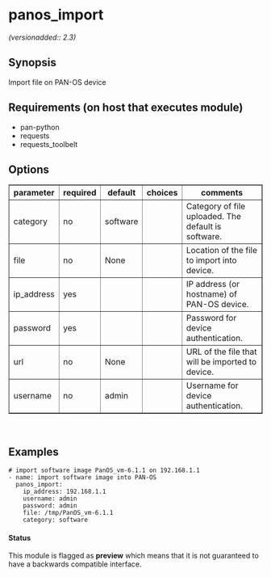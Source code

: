 # panos_import

_(versionadded:: 2.3)_


## Synopsis

Import file on PAN-OS device


## Requirements (on host that executes module)

- pan-python
- requests
- requests_toolbelt

## Options

<table border=1 cellpadding=4>
<tr>
<th class="head">parameter</th>
<th class="head">required</th>
<th class="head">default</th>
<th class="head">choices</th>
<th class="head">comments</th>
</tr>
<tr><td>category<br/><div style="font-size: small;"></div></td>
<td>no</td>
<td>software</td>
<td></td>
<td><div>Category of file uploaded. The default is software.</div></td></tr>
<tr><td>file<br/><div style="font-size: small;"></div></td>
<td>no</td>
<td>None</td>
<td></td>
<td><div>Location of the file to import into device.</div></td></tr>
<tr><td>ip_address<br/><div style="font-size: small;"></div></td>
<td>yes</td>
<td></td>
<td></td>
<td><div>IP address (or hostname) of PAN-OS device.</div></td></tr>
<tr><td>password<br/><div style="font-size: small;"></div></td>
<td>yes</td>
<td></td>
<td></td>
<td><div>Password for device authentication.</div></td></tr>
<tr><td>url<br/><div style="font-size: small;"></div></td>
<td>no</td>
<td>None</td>
<td></td>
<td><div>URL of the file that will be imported to device.</div></td></tr>
<tr><td>username<br/><div style="font-size: small;"></div></td>
<td>no</td>
<td>admin</td>
<td></td>
<td><div>Username for device authentication.</div></td></tr>
</table>
</br>



## Examples

    # import software image PanOS_vm-6.1.1 on 192.168.1.1
    - name: import software image into PAN-OS
      panos_import:
        ip_address: 192.168.1.1
        username: admin
        password: admin
        file: /tmp/PanOS_vm-6.1.1
        category: software




#### Status

This module is flagged as **preview** which means that it is not guaranteed to have a backwards compatible interface.

